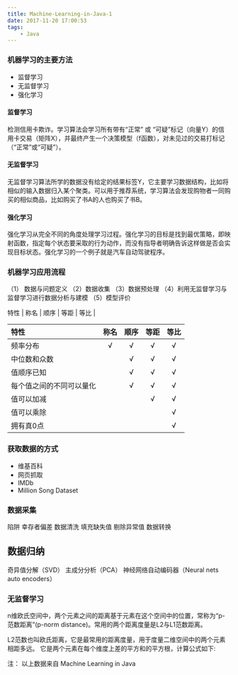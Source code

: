 ```yaml
---
title: Machine-Learning-in-Java-1
date: 2017-11-20 17:00:53
tags:
    - Java
---
```

### 机器学习的主要方法
- 监督学习
- 无监督学习
- 强化学习

####  监督学习
检测信用卡欺诈。学习算法会学习所有带有“正常” 或 “可疑”标记（向量Y）的信用卡交易（矩阵X），并最终产生一个决策模型（f函数），对未见过的交易打标记（“正常”或“可疑”）。
####  无监督学习
无监督学习算法所学的数据没有给定的结果标签Y，它主要学习数据结构，比如将相似的输入数据归入某个聚类。可以用于推荐系统，学习算法会发现购物者一同购买的相似商品，比如购买了书A的人也购买了书B。
#### 强化学习
强化学习从完全不同的角度处理学习过程。强化学习的目标是找到最优策略，即映射函数，指定每个状态要采取的行为动作，而没有指导者明确告诉这样做是否会实现目标状态。强化学习的一个例子就是汽车自动驾驶程序。

### 机器学习应用流程
（1） 数据与问题定义
（2）数据收集
（3）数据预处理
（4）利用无监督学习与监督学习进行数据分析与建模
（5）模型评价

特性 | 称名 | 顺序 | 等距 | 等比 |

| 特性 | 称名 | 顺序 | 等距 | 等比 |
| :- | :-: | :-: | :-: | :-: | 
| 频率分布 | √| √ | √ | √ |
| 中位数和众数 |  | √ | √ | √ | 
| 值顺序已知 |   | √ | √ | √ | 
| 每个值之间的不同可以量化 | | √ | √ | √ | 
| 值可以加减 |  |  | √ | √ | 
| 值可以乘除 |  |  |  | √ | 
| 拥有真0点 |  |  |  | √ | 

### 获取数据的方式
- 维基百科
- 网页抓取
- IMDb
- Million Song Dataset

### 数据采集
陷阱 幸存者偏差
数据清洗
填充缺失值
剔除异常值
数据转换
## 数据归纳
奇异值分解（SVD）
主成分分析（PCA）
神经网络自动编码器（Neural nets auto encoders）


### 无监督学习
n维欧氏空间中，两个元素之间的距离基于元素在这个空间中的位置，常称为“p-范数距离”(p-norm distance)。常用的两个距离度量是L2与L1范数距离。

L2范数也叫欧氏距离，它是最常用的距离度量，用于度量二维空间中的两个元素相距多远。
它是两个元素在每个维度上差的平方和的平方根，计算公式如下:









注： 以上数据来自 Machine Learning in Java 
